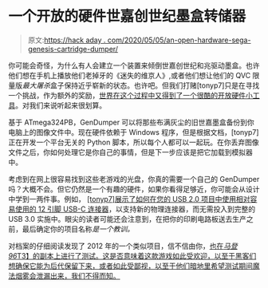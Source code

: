 # 一个开放的硬件世嘉创世纪墨盒转储器

> 原文:[https://hack aday . com/2020/05/05/an-open-hardware-sega-genesis-cartridge-dumper/](https://hackaday.com/2020/05/05/an-open-hardware-sega-genesis-cartridge-dumper/)

你可能会奇怪，为什么有人会建立一个装置来倾倒世嘉创世纪和兆驱动墨盒。也许他们想在手机上播放他们老掉牙的《迷失的维京人》,或者他们想让他们的 QVC 限量版*最大屠杀*盒子保持近乎崭新的状态。也许吧。但我们打赌[tonyp7]只是在寻找一个挑战，作为额外的奖励，[世界在这个过程中又得到了一个很酷的开放硬件小工具](https://github.com/tonyp7/GenDumper)。对我们来说听起来很划算。

基于 ATmega324PB，GenDumper 可以将那些布满灰尘的旧世嘉墨盒备份到你电脑上的图像文件中。现在硬件依赖于 Windows 程序，但是根据文档，[tonyp7]正在开发一个平台无关的 Python 脚本，所以每个人都可以一起玩。在你丢弃图像文件之后，你如何处理它是你自己的事情，但是下一步应该是把它加载到模拟器中。

考虑到在网上很容易找到这些老游戏的光盘，你真的需要一个自己的 GenDumper 吗？大概不会。但它仍然是一个有趣的硬件，如果你看得足够近，你可能会从设计中学到一两件事。例如， [[tonyp7]展示了如何在您的 USB 2.0 项目中使用相对容易使用的 12 引脚 USB-C 连接器](https://idyl.io/how-to-add-usb-type-c-micro-usb-replacement/)，以支持新的物理连接器，而无需投入到完整的 USB 3.0 实施中。眼尖的读者可能还会注意到，在把你的印刷电路板送去生产之前，最后确定你的项目名称*是一个教训。*

对档案的仔细阅读发现了 2012 年的一个类似项目，信不信由你，[也在*马登 96*T3】的副本上进行了测试。这是否意味着这款游戏如此受欢迎，以至于黑客们想确保它能为后代保留下来，或者如此受鄙视，以至于他们暗地里希望测试期间魔法烟雾会泄漏出来，我们不得而知。](https://hackaday.com/2012/07/24/reading-sega-carts-off-a-breadboard/)